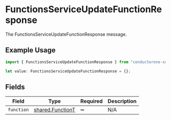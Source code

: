 # FunctionsServiceUpdateFunctionResponse

The FunctionsServiceUpdateFunctionResponse message.

## Example Usage

```typescript
import { FunctionsServiceUpdateFunctionResponse } from "conductorone-sdk-typescript/sdk/models/shared";

let value: FunctionsServiceUpdateFunctionResponse = {};
```

## Fields

| Field                                                       | Type                                                        | Required                                                    | Description                                                 |
| ----------------------------------------------------------- | ----------------------------------------------------------- | ----------------------------------------------------------- | ----------------------------------------------------------- |
| `function`                                                  | [shared.FunctionT](../../../sdk/models/shared/functiont.md) | :heavy_minus_sign:                                          | N/A                                                         |